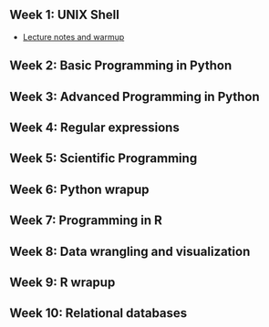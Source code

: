 ## Week 1: UNIX Shell

- [Lecture notes and warmup](week1)

## Week 2: Basic Programming in Python

## Week 3: Advanced Programming in Python

## Week 4: Regular expressions

## Week 5: Scientific Programming

## Week 6: Python wrapup

## Week 7: Programming in R

## Week 8: Data wrangling and visualization

## Week 9: R wrapup

## Week 10: Relational databases


   